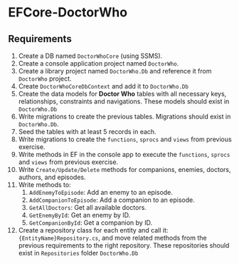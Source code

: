 # EFCore-DoctorWho
## Requirements

1. Create a DB named `DoctorWhoCore` (using SSMS).
2. Create a console application project named `DoctorWho`.
3. Create a library project named `DoctorWho.Db` and reference it from `DoctorWho` project.
4. Create `DoctorWhoCoreDbContext` and add it to `DoctorWho.Db`
5. Create the data models for **Doctor Who** tables with all necessary keys, relationships, constraints and navigations. These models should exist in `DoctorWho.Db`
6. Write migrations to create the previous tables. Migrations should exist in `DoctorWho.Db`.
7. Seed the tables with at least 5 records in each.
8. Write migrations to create the `functions`, `sprocs` and `views` from previous exercise.
9. Write methods in EF in the console app to execute the `functions`, `sprocs` and `views` from previous exercise.
10. Write `Create/Update/Delete` methods for companions, enemies, doctors, authors, and episodes.
11. Write methods to:
    1. `AddEnemyToEpisode`: Add an enemy to an episode.
    2. `AddCompanionToEpisode`: Add a companion to an episode.
    3. `GetAllDoctors`: Get all available doctors.
    4. `GetEnemyById`: Get an enemy by ID.
    5. `GetCompanionById`: Get a companion by ID.
12. Create a repository class for each entity and call it: `{EntityName}Repository.cs`, and move related methods from the previous requirements to the right repository. These repositories should exist in `Repositories` folder `DoctorWho.Db`
